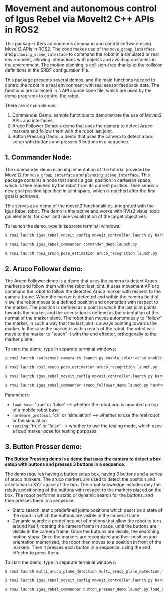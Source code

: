 # Movement and autonomous control of Igus Rebel via MoveIt2 C++  APIs in ROS2

This package offers autonomous command and control software using MoveIt2 APIs in ROS2. The code makes use of the `move_group_interface` 
and `planning_scene_interface` to command the robot in a simulated or real environment, allowing interactions with objects and
avoiding obstacles in the environment. The motion planning is collision-free thanks to the collision definitions in the SRDF configuration file.

This package presents several demos, and the main functions needed to control the robot in a real environment with real sensor feedback data.
The functions are collected in a API source code file, which are used by the demo programs to control the robot.

There are 3 main demos:
1. Commander Demo: sample functions to demonstrate the use of MoveIt2 APIs and interfaces.
2. Aruco Follower Demo: a demo that uses the camera to detect Aruco markers and follow them with the robot last joint.
3.  Button Pressing Demo: a demo that uses the camera to detect a box setup with buttons and presses 3 buttons in a sequence.

## 1. Commander Node:

The commander demo is an implementation of the tutorial provided by MoveIt2 for `move_group_interface` and `planning_scene_interface`.
This package contains a node that sends a goal position in cartesian space, which is then reached by the robot from its current position.
Then sends a new goal position specified in joint space, which is reached after the first goal is achieved.

This serves as a demo of the moveit2 functionalities, integrated with the Igus Rebel robot. The demo is interactive and works
with RViz2 visual tools gui elements, for clear and nice visualization of the target objectives.

To launch the demo, type in separate terminal windows:

```bash
$ ros2 launch igus_rebel_moveit_config moveit_controller.launch.py hardware_protocol:=simulation

$ ros2 launch igus_rebel_commander commander_demo.launch.py

$ ros2 launch ros2_aruco_pose_estimation aruco_recognition.launch.py
```

## 2. Aruco Follower demo:

The Aruco Follower demo is a demo that uses the camera to detect Aruco markers and follow them with the robot last joint.
It uses movement APIs to command the robot to follow the detected Aruco marker with respect to the camera frame. When the marker is detected
and within the camera field of view, the robot moves to a defined position and orientation with respect to the marker.
The position is defined as a point in which the last joint points towards the marker, and the orientation is defined as the orientation 
of the normal of the marker plane. The robot then moves autonomously to "follow" the marker, in such a way that the last joint is always pointing
towards the marker. In the case the marker is within reach of the robot, the robot will move to the marker to "touch" it with the end effector,
orthogonally to the marker plane.

To start the demo, type in separate terminal windows:

``` bash
$ ros2 launch realsense2_camera rs_launch.py enable_color:=true enable_depth:=true pointcloud.enable:=true

$ ros2 launch ros2_aruco_pose_estimation aruco_recognition.launch.py

$ ros2 launch igus_rebel_moveit_config moveit_controller.launch.py hardware_protocol:=cri

$ ros2 launch igus_rebel_commander aruco_follower_demo.launch.py hardware_protocol:=cri testing:=false
```

Parameters:
- `load_base`: 'true' or 'false' --> whether the robot arm is mounted on top of a mobile robot base
- `hardware_protocol`: 'cri' or 'simulation' --> whether to use the real robot or the simulation
- `testing`: 'true' or 'false' --> whether to use the testing mode, which uses a fixed marker pose for testing purposes

## 3. Button Presser demo:

**The Button Pressing demo is a demo that uses the camera to detect a box setup with buttons and presses 3 buttons in a sequence.**

The demo requires having a button setup box, having 3 buttons and a series of aruco markers. The aruco markers are used to detect the position
and orientation in XYZ space of the box. The robot knowledge includes only the relative positioning of the buttons with respect to the 
markers placed on the box. The robot performs a static or dynamic search for the buttons, and then presses them in a sequence.
- Static search: static predefined joints positions which describe a state of the robot in which the buttons are visible in the camera frame
- Dynamic search: a predefined set of motions that allow the robot to turn around itself, rotating the camera frame in space, until
the buttons are visible in the camera frame. Once the buttons are visible, the searching motion stops.
Once the markers are recognized and their position and orientation memorized, the robot then moves to a position in front
of the markers. Then it presses each button in a sequence, using the end effector to press them. 

To start the demo, type in separate terminal windows:

``` bash
$ ros2 launch multi_aruco_plane_detection multi_aruco_plane_detection.launch.py

$ ros2 launch igus_rebel_moveit_config moveit_controller.launch.py hardware_protocol:=cri load_base:=true

$ ros2 launch igus_rebel_commander button_presser_demo.launch.py load_base:=true
```


